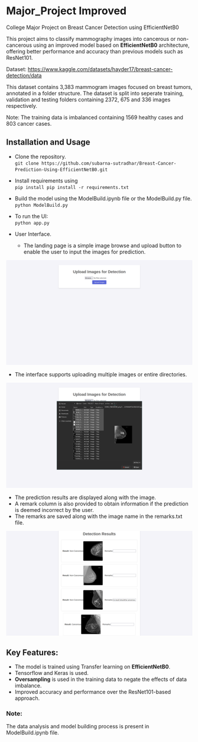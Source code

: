 # Major_Project Improved
College Major Project on Breast Cancer Detection using EfficientNetB0

This project aims to classify mammography images into cancerous or non-cancerous using an improved model based on **EfficientNetB0** architecture, offering better performance and accuracy than previous models such as ResNet101.

Dataset:
https://www.kaggle.com/datasets/hayder17/breast-cancer-detection/data

This dataset contains 3,383 mammogram images focused on breast tumors, annotated in a folder structure. 
The dataset is split into seperate training, validation and testing folders containing 2372, 675 and 336 images respectively.

Note:
The training data is imbalanced containing 1569 healthy cases and 803 cancer cases.

## Installation and Usage

* Clone the repository.  
`git clone https://github.com/subarna-sutradhar/Breast-Cancer-Prediction-Using-EfficientNetB0.git`

* Install requirements using  
`pip install pip install -r requirements.txt`

* Build the model using the ModelBuild.ipynb file or the ModelBuild.py file.  
`python ModelBuild.py`

* To run the UI:  
`python app.py`

* User Interface.
  
  * The landing page is a simple image browse and upload button to enable the user to input the images for prediction.
    
![plot](./Screenshots/Landing_page.png)

  * The interface supports uploading multiple images or entire directories.

![plot](./Screenshots/Selection.png)

  * The prediction results are displayed along with the image.
  * A remark column is also provided to obtain information if the prediction is deemed incorrect by the user.
  * The remarks are saved along with the image name in the remarks.txt file.

![plot](./Screenshots/Results_page.png)


## Key Features:
* The model is trained using Transfer learning on **EfficientNetB0**.
* Tensorflow and Keras is used.
* **Oversampling** is used in the training data to negate the effects of data imbalance.
* Improved accuracy and performance over the ResNet101-based approach.

### Note:
The data analysis and model building process is present in ModelBuild.ipynb file.

